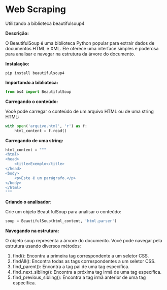 <h1> Web Scraping </h1>

Utilizando a biblioteca beautifulsoup4

<strong> Descrição: </strong>
<p>O BeautifulSoup é uma biblioteca Python popular para extrair dados de documentos HTML e XML. Ele oferece uma interface simples e poderosa para analisar e navegar na estrutura da árvore do documento.</p>

<strong> Instalação: </strong>
```
pip install beautifulsoup4
```

<strong> Importando a biblioteca: </strong>

```python
from bs4 import BeautifulSoup
```

<strong> Carregando o conteúdo: </strong>
<p> Você pode carregar o conteúdo de um arquivo HTML ou de uma string HTML:</p>

``` python 
with open('arquivo.html', 'r') as f:
    html_content = f.read()
```

<strong> Carregando de uma string: </strong>

``` python
html_content = """
<html>
<head>
    <title>Exemplo</title>
</head>
<body>
    <p>Este é um parágrafo.</p>
</body>
</html>
"""
```
<strong> Criando o analisador: </strong>
<p> Crie um objeto BeautifulSoup para analisar o conteúdo:</p>

``` python
soup = BeautifulSoup(html_content, 'html.parser')
```

<strong> Navegando na estrutura: </strong>
<p> O objeto soup representa a árvore do documento. Você pode navegar pela estrutura usando diversos métodos:</p>

<ol>
<li>find(): Encontra a primeira tag correspondente a um seletor CSS.</li>
<li>findAll(): Encontra todas as tags correspondentes a um seletor CSS.</li>
<li>find_parent(): Encontra a tag pai de uma tag específica.</li>
<li>find_next_sibling(): Encontra a próxima tag irmã de uma tag específica.</li>
<li>find_previous_sibling(): Encontra a tag irmã anterior de uma tag específica.</li>
</ol>
